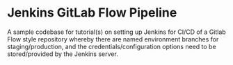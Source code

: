 # Jenkins GitLab Flow Pipeline
A sample codebase for tutorial(s) on setting up Jenkins for CI/CD of a Gitlab Flow style repository whereby there are named environment branches for staging/production, and the credentials/configuration options need to be stored/provided by the Jenkins server.
